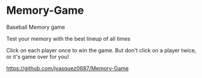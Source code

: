 # Memory-Game
Baseball Memory game 

Test your memory with the best lineup of all times

Click on each player once to win the game. But don't click on a player twice, or it's game over for you!

https://github.com/jvasquez0687/Memory-Game
